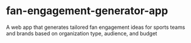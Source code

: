 # fan-engagement-generator-app
A web app that generates tailored fan engagement ideas for sports teams and brands based on organization type, audience, and budget
